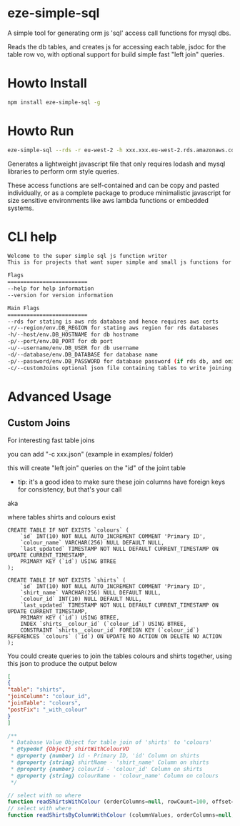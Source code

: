 # eze-simple-sql
A simple tool for generating orm js 'sql' access call functions for mysql dbs.

Reads the db tables, and creates js for accessing each table, jsdoc for the table row vo, with optional support for build simple fast "left join" queries.

# Howto Install

```bash
npm install eze-simple-sql -g
```


# Howto Run

```bash
eze-simple-sql --rds -r eu-west-2 -h xxx.xxx.eu-west-2.rds.amazonaws.com -p 3306 -d test -u admin -c 'db-join-queries.json' -o 'db-simple-queries.js'
```

Generates a lightweight javascript file that only requires lodash and mysql libraries to perform orm style queries.

These access functions are self-contained and can be copy and pasted individually, or as a complete package to produce minimalistic javascript for size sensitive environments like aws lambda functions or embedded systems.

# CLI help

```bash
Welcome to the super simple sql js function writer
This is for projects that want super simple and small js functions for accessing mysql tables

Flags
=========================
--help for help information
--version for version information

Main Flags
=========================
--rds for stating is aws rds database and hence requires aws certs
-r/--region/env.DB_REGION for stating aws region for rds databases
-h/--host/env.DB_HOSTNAME for db hostname
-p/--port/env.DB_PORT for db port
-u/--username/env.DB_USER for db username
-d/--database/env.DB_DATABASE for database name
-p/--password/env.DB_PASSWORD for database password (if rds db, and omitted will use IAM login)
-c/--customJoins optional json file containing tables to write joining functions for
```

# Advanced Usage

## Custom Joins
For interesting fast table joins

you can add "-c xxx.json" (example in examples/ folder)

this will create "left join" queries on the "id" of the joint table

* tip: it's a good idea to make sure these join columns have foreign keys for consistency, but that's your call

aka

where tables shirts and colours exist

```mysql
CREATE TABLE IF NOT EXISTS `colours` (
    `id` INT(10) NOT NULL AUTO_INCREMENT COMMENT 'Primary ID',
    `colour_name` VARCHAR(256) NULL DEFAULT NULL,
    `last_updated` TIMESTAMP NOT NULL DEFAULT CURRENT_TIMESTAMP ON UPDATE CURRENT_TIMESTAMP,
    PRIMARY KEY (`id`) USING BTREE
);

CREATE TABLE IF NOT EXISTS `shirts` (
    `id` INT(10) NOT NULL AUTO_INCREMENT COMMENT 'Primary ID',
    `shirt_name` VARCHAR(256) NULL DEFAULT NULL,
    `colour_id` INT(10) NULL DEFAULT NULL,
    `last_updated` TIMESTAMP NOT NULL DEFAULT CURRENT_TIMESTAMP ON UPDATE CURRENT_TIMESTAMP,
    PRIMARY KEY (`id`) USING BTREE,
    INDEX `shirts__colour_id` (`colour_id`) USING BTREE,
    CONSTRAINT `shirts__colour_id` FOREIGN KEY (`colour_id`) REFERENCES `colours` (`id`) ON UPDATE NO ACTION ON DELETE NO ACTION
);
```

You could create queries to join the tables colours and shirts together, using this json to produce the output below

```json
[
{
"table": "shirts",
"joinColumn": "colour_id",
"joinTable": "colours",
"postFix": "_with_colour"
}
]
```

```js
/**
 * Database Value Object for table join of 'shirts' to 'colours'
 * @typedef {Object} shirtWithColourVO
 * @property {number} id - Primary ID, 'id' Column on shirts
 * @property {string} shirtName - 'shirt_name' Column on shirts
 * @property {number} colourId - 'colour_id' Column on shirts
 * @property {string} colourName - 'colour_name' Column on colours
 */

// select with no where
function readShirtsWithColour (orderColumns=null, rowCount=100, offset=0)...
// select with where
function readShirtsByColumnWithColour (columnValues, orderColumns=null, rowCount=100, offset=0)...
```